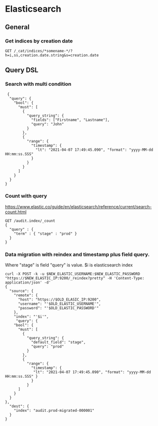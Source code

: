 # Elasticsearch 

## General

### Get indices by creation date
```
GET /_cat/indices/*somename-*/?h=i,ss,creation.date.string&s=creation.date
```


## Query DSL 

### Search with multi condition
```
 {
  "query": {
    "bool": {
      "must": [
        {
          "query_string": {
            "fields": ["Firstname", "Lastname"],
            "query": "John"
          }
        },
        {
          "range": {
            "timestamp": {
              "lt": "2021-04-07 17:49:45.090", "format": "yyyy-MM-dd HH:mm:ss.SSS" 
            }
          }
        }
      ]
    }
  }
}

```




### Count with query 
https://www.elastic.co/guide/en/elasticsearch/reference/current/search-count.html

```
GET /audit.index/_count
{
  "query" : {
    "term" : { "stage" : "prod" }
  }
}
```

### Data migration with reindex and timestamp plus field query.

Where "stage" is field
"query" is value.
$i is elasticsearch index  


```
curl -X POST -k -u $NEW_ELASTIC_USERNAME:$NEW_ELASTIC_PASSWORD "https://$NEW_ELASTIC_IP:9200/_reindex?pretty" -H 'Content-Type: application/json' -d'
{
  "source": {
    "remote": {
      "host": "https://$OLD_ELASIC_IP:9200",
      "username": "'$OLD_ELASTIC_USERNAME'",
      "password": "'$OLD_ELASTIC_PASSWORD'"
    },
    "index": "'$i'",
     "query": {
    "bool": {
      "must": [
        {
          "query_string": {
            "default_field": "stage",
            "query": "prod"
          }
        },
        {
          "range": {
            "timestamp": {
             "lt": "2021-04-07 17:49:45.090", "format": "yyyy-MM-dd HH:mm:ss.SSS" }
            }
          }
      ]
    }
  }
},
  "dest": {
    "index": "audit.prod-migrated-000001"
  }
}

```
